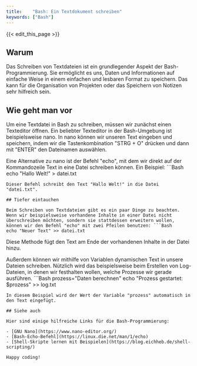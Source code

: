 ```yaml
---
title:    "Bash: Ein Textdokument schreiben"
keywords: ["Bash"]
---
```


{{< edit_this_page >}}

## Warum

Das Schreiben von Textdateien ist ein grundlegender Aspekt der Bash-Programmierung. Sie ermöglicht es uns, Daten und Informationen auf einfache Weise in einem einfachen und lesbaren Format zu speichern. Das kann für die Organisation von Projekten oder das Speichern von Notizen sehr hilfreich sein.

## Wie geht man vor

Um eine Textdatei in Bash zu schreiben, müssen wir zunächst einen Texteditor öffnen. Ein beliebter Texteditor in der Bash-Umgebung ist beispielsweise nano. In nano können wir unseren Text eingeben und speichern, indem wir die Tastenkombination "STRG + O" drücken und dann mit "ENTER" den Dateinamen auswählen.

Eine Alternative zu nano ist der Befehl "echo", mit dem wir direkt auf der Kommandozeile Text in eine Datei schreiben können. Ein Beispiel: ```Bash
echo "Hallo Welt!" > datei.txt
```
Dieser Befehl schreibt den Text "Hallo Welt!" in die Datei "datei.txt".

## Tiefer eintauchen

Beim Schreiben von Textdateien gibt es ein paar Dinge zu beachten. Wenn wir beispielsweise vorhandene Inhalte in einer Datei nicht überschreiben möchten, sondern sie stattdessen erweitern wollen, können wir den Befehl "echo" mit zwei Pfeilen benutzen: ```Bash
echo "Neuer Text" >> datei.txt
```
Diese Methode fügt den Text am Ende der vorhandenen Inhalte in der Datei hinzu.

Außerdem können wir mithilfe von Variablen dynamischen Text in unsere Dateien schreiben. Nützlich wird das beispielsweise beim Erstellen von Log-Dateien, in denen wir festhalten wollen, welche Prozesse wir gerade ausführen. ```Bash
prozess="Daten berechnen"
echo "Prozess gestartet: $prozess" >> log.txt
```
In diesem Beispiel wird der Wert der Variable "prozess" automatisch in den Text eingefügt.

## Siehe auch

Hier sind einige hilfreiche Links für die Bash-Programmierung:

- [GNU Nano](https://www.nano-editor.org/)
- [Bash-Echo-Befehl](https://linux.die.net/man/1/echo)
- [Shell-Skripte lernen mit Beispielen](https://blog.eichheb.de/shell-scripting/)

Happy coding!